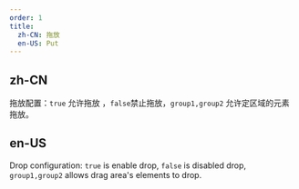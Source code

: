 ```yaml
---
order: 1
title:
  zh-CN: 拖放
  en-US: Put
---
```


## zh-CN

拖放配置：`true` 允许拖放 ，`false`禁止拖放，`group1,group2` 允许定区域的元素拖放。

## en-US

Drop configuration: `true` is enable drop, `false` is disabled drop, `group1,group2` allows drag area's elements to drop.

